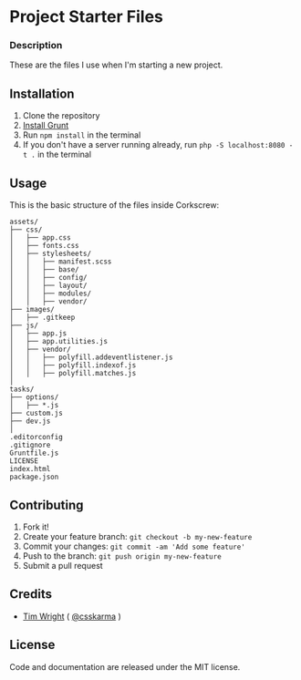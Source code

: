 # Project Starter Files

### Description

These are the files I use when I'm starting a new project.

## Installation

1. Clone the repository
2. [Install Grunt](http://gruntjs.com)
3. Run `npm install` in the terminal
4. If you don't have a server running already, run `php -S localhost:8080 -t .` in the terminal

## Usage

This is the basic structure of the files inside Corkscrew:

```
assets/
├── css/
│   ├── app.css
│   ├── fonts.css
│   ├── stylesheets/
│   │   ├── manifest.scss
│   │   ├── base/
│   │   ├── config/
│   │   ├── layout/
│   │   ├── modules/
│   │   ├── vendor/
├── images/
│   ├── .gitkeep
├── js/
│   ├── app.js
│   ├── app.utilities.js
│   ├── vendor/
│   │   ├── polyfill.addeventlistener.js
│   │   ├── polyfill.indexof.js
│   │   ├── polyfill.matches.js
│
tasks/
├── options/
│   ├── *.js
├── custom.js
├── dev.js
│
.editorconfig
.gitignore
Gruntfile.js
LICENSE
index.html
package.json
```

## Contributing

1. Fork it!
2. Create your feature branch: `git checkout -b my-new-feature`
3. Commit your changes: `git commit -am 'Add some feature'`
4. Push to the branch: `git push origin my-new-feature`
5. Submit a pull request

## Credits

- [Tim Wright](http://github.com/timwright12) ( [@csskarma](http://twitter.com/csskarma) )

## License

Code and documentation are released under the MIT license.
